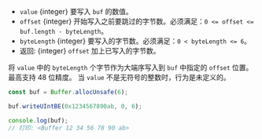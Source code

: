 <!-- YAML
added: v0.5.5
changes:
  - version: v14.9.0
    pr-url: https://github.com/nodejs/node/pull/34729
    description: This function is also available as `buf.writeUintBE()`.
  - version: v10.0.0
    pr-url: https://github.com/nodejs/node/pull/18395
    description: Removed `noAssert` and no implicit coercion of the offset
                 and `byteLength` to `uint32` anymore.
-->

* `value` {integer} 要写入 `buf` 的数值。
* `offset` {integer} 开始写入之前要跳过的字节数。必须满足：`0 <= offset <= buf.length - byteLength`。
* `byteLength` {integer} 要写入的字节数。必须满足：`0 < byteLength <= 6`。
* 返回: {integer} `offset` 加上已写入的字节数。

将 `value` 中的 `byteLength` 个字节作为大端序写入到 `buf` 中指定的 `offset` 位置。
最高支持 48 位精度。
当 `value` 不是无符号的整数时，行为是未定义的。

```js
const buf = Buffer.allocUnsafe(6);

buf.writeUIntBE(0x1234567890ab, 0, 6);

console.log(buf);
// 打印: <Buffer 12 34 56 78 90 ab>
```

